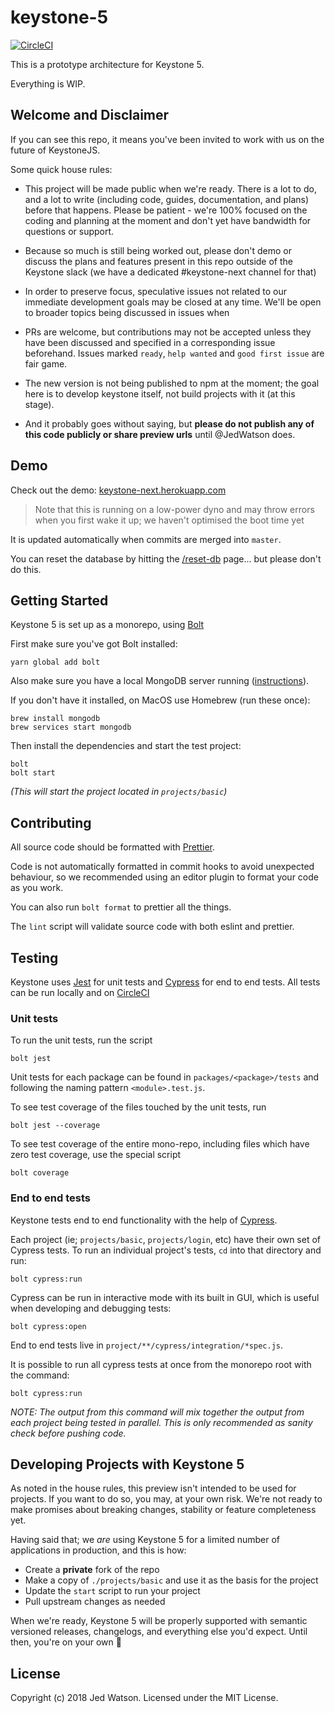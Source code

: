 # keystone-5

[![CircleCI](https://circleci.com/gh/keystonejs/keystone-5.svg?style=shield&circle-token=6b4c9e250b2b61403b64c9b66ab7f4de6b0b4dde)](https://circleci.com/gh/keystonejs/keystone-5)

This is a prototype architecture for Keystone 5.

Everything is WIP.

## Welcome and Disclaimer

If you can see this repo, it means you've been invited to work with us on the future of KeystoneJS.

Some quick house rules:

* This project will be made public when we're ready. There is a lot to do, and a lot to write (including code, guides, documentation, and plans) before that happens. Please be patient - we're 100% focused on the coding and planning at the moment and don't yet have bandwidth for questions or support.

* Because so much is still being worked out, please don't demo or discuss the plans and features present in this repo outside of the Keystone slack (we have a dedicated #keystone-next channel for that)

* In order to preserve focus, speculative issues not related to our immediate development goals may be closed at any time. We'll be open to broader topics being discussed in issues when 

* PRs are welcome, but contributions may not be accepted unless they have been discussed and specified in a corresponding issue beforehand. Issues marked `ready`, `help wanted` and `good first issue` are fair game.

* The new version is not being published to npm at the moment; the goal here is to develop keystone itself, not build projects with it (at this stage).

* And it probably goes without saying, but **please do not publish any of this code publicly or share preview urls** until @JedWatson does.

## Demo

Check out the demo: [keystone-next.herokuapp.com](http://keystone-next.herokuapp.com)

> Note that this is running on a low-power dyno and may throw errors when you first wake it up; we haven't optimised the boot time yet

It is updated automatically when commits are merged into `master`.

You can reset the database by hitting the [/reset-db](http://keystone-next.herokuapp.com/reset-db)
page... but please don't do this.

## Getting Started

Keystone 5 is set up as a monorepo, using [Bolt](http://boltpkg.com/)

First make sure you've got Bolt installed:

```
yarn global add bolt
```

Also make sure you have a local MongoDB server running ([instructions](https://docs.mongodb.com/getting-started/shell/installation/)).

If you don't have it installed, on MacOS use Homebrew (run these once):

```
brew install mongodb
brew services start mongodb
```

Then install the dependencies and start the test project:

```
bolt
bolt start
```

_(This will start the project located in `projects/basic`)_

## Contributing

All source code should be formatted with [Prettier](https://github.com/prettier/prettier).

Code is not automatically formatted in commit hooks to avoid unexpected behaviour, so we recommended using an editor plugin to format your code as you work.

You can also run `bolt format` to prettier all the things.

The `lint` script will validate source code with both eslint and prettier.

## Testing

Keystone uses [Jest](https://facebook.github.io/jest/) for unit tests and [Cypress](https://www.cypress.io/) for end to end tests. All tests can be run locally and on [CircleCI]((https://circleci.com/gh/keystonejs/keystone-5).)

### Unit tests

To run the unit tests, run the script

`bolt jest`

Unit tests for each package can be found in `packages/<package>/tests` and following the naming pattern `<module>.test.js`.

To see test coverage of the files touched by the unit tests, run

`bolt jest --coverage`

To see test coverage of the entire mono-repo, including files which have zero test coverage, use the special script

`bolt coverage`

### End to end tests

Keystone tests end to end functionality with the help of [Cypress](https://www.cypress.io/).

Each project (ie; `projects/basic`, `projects/login`, etc) have their own set of Cypress tests. To run an individual project's tests, `cd` into that directory and run:

`bolt cypress:run`

Cypress can be run in interactive mode with its built in GUI, which is useful when developing and debugging tests:

`bolt cypress:open`

End to end tests live in `project/**/cypress/integration/*spec.js`.

It is possible to run all cypress tests at once from the monorepo root with the command:

`bolt cypress:run`

_NOTE: The output from this command will mix together the output from each project being tested in parallel. This is only recommended as sanity check before pushing code._

## Developing Projects with Keystone 5

As noted in the house rules, this preview isn't intended to be used for projects. If you want to do so, you may, at your own risk. We're not ready to make promises about breaking changes, stability or feature completeness yet.

Having said that; we _are_ using Keystone 5 for a limited number of applications in production, and this is how:

* Create a **private** fork of the repo
* Make a copy of `./projects/basic` and use it as the basis for the project
* Update the `start` script to run your project
* Pull upstream changes as needed

When we're ready, Keystone 5 will be properly supported with semantic versioned releases, changelogs, and everything else you'd expect. Until then, you're on your own 🙂

## License

Copyright (c) 2018 Jed Watson. Licensed under the MIT License.
